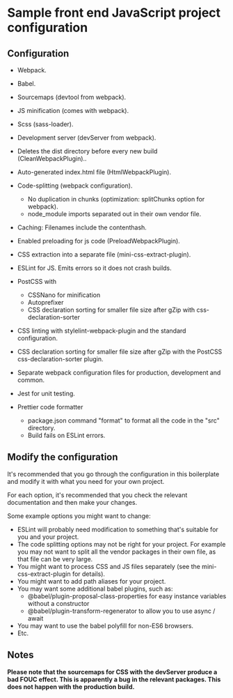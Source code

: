 # Sample front end JavaScript project configuration

## Configuration

- Webpack.
- Babel.
- Sourcemaps (devtool from webpack).
- JS minification (comes with webpack).
- Scss (sass-loader).
- Development server (devServer from webpack).
- Deletes the dist directory before every new build (CleanWebpackPlugin)..
- Auto-generated index.html file (HtmlWebpackPlugin).
- Code-splitting (webpack configuration).
  - No duplication in chunks (optimization: splitChunks option for webpack).
  - node_module imports separated out in their own vendor file.
- Caching: Filenames include the contenthash.
- Enabled preloading for js code (PreloadWebpackPlugin).
- CSS extraction into a separate file (mini-css-extract-plugin).
- ESLint for JS.
  Emits errors so it does not crash builds.
- PostCSS with
  - CSSNano for minification
  - Autoprefixer
  - CSS declaration sorting for smaller file size after gZip with css-declaration-sorter
- CSS linting with stylelint-webpack-plugin and the standard configuration.
- CSS declaration sorting for smaller file size after gZip with the PostCSS css-declaration-sorter plugin.
- Separate webpack configuration files for production, development and common.
- Jest for unit testing.
- Prettier code formatter

  - package.json command "format" to format all the code in the "src" directory.
  - Build fails on ESLint errors.

## Modify the configuration

It's recommended that you go through the configuration in this boilerplate and modify it with what you need for your own project.

For each option, it's recommended that you check the relevant documentation and then make your changes.

Some example options you might want to change:

- ESLint will probably need modification to something that's suitable for you and your project.
- The code splitting options may not be right for your project. For example you may not want to split all the vendor packages in their own file, as that file can be very large.
- You might want to process CSS and JS files separately (see the mini-css-extract-plugin for details).
- You might want to add path aliases for your project.
- You may want some additional babel plugins, such as:
  - @babel/plugin-proposal-class-properties for easy instance variables without a constructor
  - @babel/plugin-transform-regenerator to allow you to use async / await
- You may want to use the babel polyfill for non-ES6 browsers.
- Etc.

## Notes

**Please note that the sourcemaps for CSS with the devServer produce a bad FOUC effect. This is apparently a bug in the relevant packages. This does not happen with the production build.**
